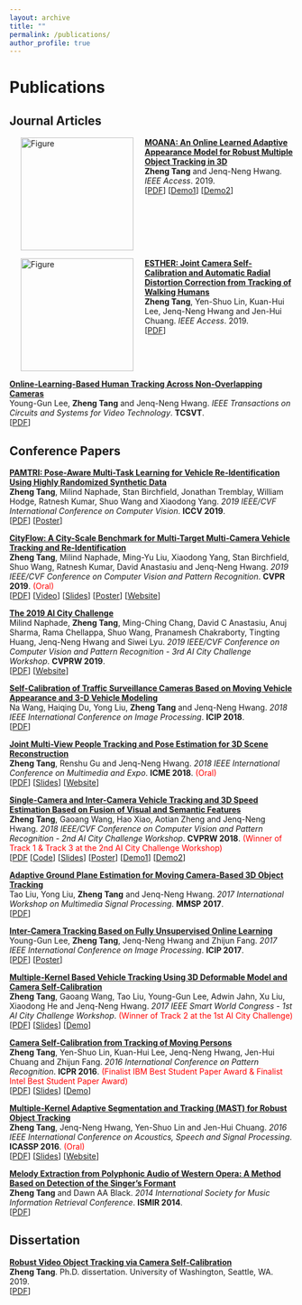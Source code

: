 ```yaml
---
layout: archive
title: ""
permalink: /publications/
author_profile: true
---
```


# <i class="fa fa-fw fa-copy"></i> Publications #

## Journal Articles ##

<p>
<img src="https://zhengthomastang.github.io/images/MOANA_figure.jpg?raw=true" alt="Figure" style="width: 200px;" hspace="20" align="left"/>
<b><a href="http://zhengthomastang.github.io/publications/MOANA">MOANA: An Online Learned Adaptive Appearance Model for Robust Multiple Object Tracking in 3D</a></b><br> 
<b>Zheng Tang</b> and Jenq-Neng Hwang. <i>IEEE Access</i>. 2019.<br>
[<a href="https://ieeexplore.ieee.org/document/8660675">PDF</a>]
[<a href="https://motchallenge.net/vis/PETS09-S2L2/MOANA">Demo1</a>]
[<a href="https://motchallenge.net/vis/AVG-TownCentre/MOANA">Demo2</a>]
<br clear="left">
</p>

<p>
<img src="https://zhengthomastang.github.io/images/ESTHER_figure.png?raw=true" alt="Figure" style="width: 200px;" hspace="20" align="left"/>
<b><a href="http://zhengthomastang.github.io/publications/ESTHER">ESTHER: Joint Camera Self-Calibration and Automatic Radial Distortion Correction from Tracking of Walking Humans</a></b><br> 
<b>Zheng Tang</b>, Yen-Shuo Lin, Kuan-Hui Lee, Jenq-Neng Hwang and Jen-Hui Chuang. <i>IEEE Access</i>. 2019.<br>
[<a href="https://ieeexplore.ieee.org/document/8605504">PDF</a>]
<br clear="left">
</p>

<b>[Online-Learning-Based Human Tracking Across Non-Overlapping Cameras](http://zhengthomastang.github.io/publications/OnlineLearnICT)</b><br> 
Young-Gun Lee, <b>Zheng Tang</b> and Jenq-Neng Hwang. 
<i>IEEE Transactions on Circuits and Systems for Video Technology</i>. <b>TCSVT</b>.<br>
[[PDF](http://ieeexplore.ieee.org/document/7932896)]

## Conference Papers ##

<b>[PAMTRI: Pose-Aware Multi-Task Learning for Vehicle Re-Identification Using Highly Randomized Synthetic Data](http://zhengthomastang.github.io/publications/PAMTRI)</b><br> 
<b>Zheng Tang</b>, Milind Naphade, Stan Birchfield, Jonathan Tremblay, William Hodge, Ratnesh Kumar, Shuo Wang and Xiaodong Yang. 
<i>2019 IEEE/CVF International Conference on Computer Vision</i>. <b>ICCV 2019</b>.<br>
[[PDF](http://openaccess.thecvf.com/content_ICCV_2019/html/Tang_PAMTRI_Pose-Aware_Multi-Task_Learning_for_Vehicle_Re-Identification_Using_Highly_Randomized_ICCV_2019_paper.html)]
[[Poster](http://zhengthomastang.github.io/files/PAMTRI_poster.png)]

<b>[CityFlow: A City-Scale Benchmark for Multi-Target Multi-Camera Vehicle Tracking and Re-Identification](http://zhengthomastang.github.io/publications/CityFlow)</b><br> 
<b>Zheng Tang</b>, Milind Naphade, Ming-Yu Liu, Xiaodong Yang, Stan Birchfield, Shuo Wang, Ratnesh Kumar, David Anastasiu and Jenq-Neng Hwang. 
<i>2019 IEEE/CVF Conference on Computer Vision and Pattern Recognition</i>. <b>CVPR 2019</b>. 
<span style="color:red">(Oral)</span><br>
[[PDF](https://arxiv.org/abs/1903.09254)]
[[Video](https://youtu.be/fzJe8M2y1s0)]
[[Slides](http://zhengthomastang.github.io/files/CityFlow_slides.pdf)]
[[Poster](http://zhengthomastang.github.io/files/CityFlow_poster.pdf)]
[[Website](https://www.aicitychallenge.org/2020-challenge/)]

<b>[The 2019 AI City Challenge](http://zhengthomastang.github.io/publications/AIC19)</b><br> 
Milind Naphade, <b>Zheng Tang</b>, Ming-Ching Chang, David C Anastasiu, Anuj Sharma, Rama Chellappa, Shuo Wang, Pranamesh Chakraborty, Tingting Huang, Jenq-Neng Hwang and Siwei Lyu. 
<i>2019 IEEE/CVF Conference on Computer Vision and Pattern Recognition - 3rd AI City Challenge Workshop</i>. <b>CVPRW 2019</b>.<br>
[[PDF](http://openaccess.thecvf.com/content_CVPRW_2019/html/AI_City/Naphade_The_2019_AI_City_Challenge_CVPRW_2019_paper.html)]
[[Website](https://www.aicitychallenge.org/2020-challenge/)]

<b>[Self-Calibration of Traffic Surveillance Cameras Based on Moving Vehicle Appearance and 3-D Vehicle Modeling](http://zhengthomastang.github.io/publications/SelfCalVeh)</b><br> 
Na Wang, Haiqing Du, Yong Liu, <b>Zheng Tang</b> and Jenq-Neng Hwang. 
<i>2018 IEEE International Conference on Image Processing</i>. <b>ICIP 2018</b>.<br>
[[PDF](https://ieeexplore.ieee.org/document/8451478)]

<b>[Joint Multi-View People Tracking and Pose Estimation for 3D Scene Reconstruction](http://zhengthomastang.github.io/publications/JointTrackHPE)</b><br> 
<b>Zheng Tang</b>, Renshu Gu and Jenq-Neng Hwang. 
<i>2018 IEEE International Conference on Multimedia and Expo</i>. <b>ICME 2018</b>.
<span style="color:red">(Oral)</span><br> 
[[PDF](https://ieeexplore.ieee.org/document/8486576)]
[[Slides](http://zhengthomastang.github.io/files/JointTrackHPE_slides.pdf)]
[[Website](http://allison.ee.washington.edu/thomas/mvsr/)]

<b>[Single-Camera and Inter-Camera Vehicle Tracking and 3D Speed Estimation Based on Fusion of Visual and Semantic Features](http://zhengthomastang.github.io/publications/AIC18ICT)</b><br> 
<b>Zheng Tang</b>, Gaoang Wang, Hao Xiao, Aotian Zheng and Jenq-Neng Hwang. 
<i>2018 IEEE/CVF Conference on Computer Vision and Pattern Recognition - 2nd AI City Challenge Workshop</i>. <b>CVPRW 2018</b>.
<span style="color:red">(Winner of Track 1 & Track 3 at the 2nd AI City Challenge Workshop)</span><br>
[[PDF](http://openaccess.thecvf.com/content_cvpr_2018_workshops/w3/html/Tang_Single-Camera_and_Inter-Camera_CVPR_2018_paper.html)
[[Code](https://github.com/zhengthomastang/2018AICity_TeamUW)]
[[Slides](http://zhengthomastang.github.io/files/AIC18ICT_slides.pdf)]
[[Poster](http://zhengthomastang.github.io/files/AIC18ICT_poster.pdf)]
[[Demo1](https://youtu.be/_i4numqiv7Y)]
[[Demo2](https://youtu.be/Jlvh_KxHl40)]

<b>[Adaptive Ground Plane Estimation for Moving Camera-Based 3D Object Tracking](http://zhengthomastang.github.io/publications/AdaGPE)</b><br> 
Tao Liu, Yong Liu, <b>Zheng Tang</b> and Jenq-Neng Hwang. 
<i>2017 International Workshop on Multimedia Signal Processing</i>. <b>MMSP 2017</b>.<br>
[[PDF](https://ieeexplore.ieee.org/document/8122256)]

<b>[Inter-Camera Tracking Based on Fully Unsupervised Online Learning](http://zhengthomastang.github.io/publications/UnsupervisedICT)</b><br> 
Young-Gun Lee, <b>Zheng Tang</b>, Jenq-Neng Hwang and Zhijun Fang. 
<i>2017 IEEE International Conference on Image Processing</i>. <b>ICIP 2017</b>.<br>
[[PDF](https://ieeexplore.ieee.org/document/8296754)]
[[Poster](http://zhengthomastang.github.io/files/UnsupervisedICT_poster.pdf)]

<b>[Multiple-Kernel Based Vehicle Tracking Using 3D Deformable Model and Camera Self-Calibration](http://zhengthomastang.github.io/publications/AIC17MultiKernelTrack)</b><br> 
<b>Zheng Tang</b>, Gaoang Wang, Tao Liu, Young-Gun Lee, Adwin Jahn, Xu Liu, Xiaodong He and Jenq-Neng Hwang. 
<i>2017 IEEE Smart World Congress - 1st AI City Challenge Workshop</i>. 
<span style="color:red">(Winner of Track 2 at the 1st AI City Challenge)</span><br>
[[PDF](https://arxiv.org/abs/1708.06831)]
[[Slides](http://zhengthomastang.github.io/files/AIC17MultiKernelTrack_slides.pdf)]
[[Demo](https://youtu.be/QA0Iek4tR0k)]

<b>[Camera Self-Calibration from Tracking of Moving Persons](http://zhengthomastang.github.io/publications/SelfCalHum)</b><br>
<b>Zheng Tang</b>, Yen-Shuo Lin, Kuan-Hui Lee, Jenq-Neng Hwang, Jen-Hui Chuang and Zhijun Fang. 
<i>2016 International Conference on Pattern Recognition</i>. <b>ICPR 2016</b>.
<span style="color:red">(Finalist IBM Best Student Paper Award & Finalist Intel Best Student Paper Award)</span><br>
[[PDF](https://ieeexplore.ieee.org/document/7899644)]
[[Slides](http://zhengthomastang.github.io/files/SelfCalHum_slides.pdf)]
[[Demo](https://youtu.be/Lqe8AgCxiRg)]

<b>[Multiple-Kernel Adaptive Segmentation and Tracking (MAST) for Robust Object Tracking](http://zhengthomastang.github.io/publications/MAST)</b><br> 
<b>Zheng Tang</b>, Jenq-Neng Hwang, Yen-Shuo Lin and Jen-Hui Chuang. 
<i>2016 IEEE International Conference on Acoustics, Speech and Signal Processing</i>. <b>ICASSP 2016</b>.
<span style="color:red">(Oral)</span><br>
[[PDF](http://ieeexplore.ieee.org/document/7471849)]
[[Slides](http://zhengthomastang.github.io/files/MAST_slides.pdf)]
[[Website](http://allison.ee.washington.edu/thomas/mast/)]

<b>[Melody Extraction from Polyphonic Audio of Western Opera: A Method Based on Detection of the Singer’s Formant](http://zhengthomastang.github.io/publications/MelodyExtractSingerFormant)</b><br> 
<b>Zheng Tang</b> and Dawn AA Black. 
<i>2014 International Society for Music Information Retrieval Conference</i>. <b>ISMIR 2014</b>.<br>
[[PDF](http://www.terasoft.com.tw/conf/ismir2014/proceedings/T029_329_Paper.pdf)]

## Dissertation ##

<b>[Robust Video Object Tracking via Camera Self-Calibration](http://zhengthomastang.github.io/publications/Dissertation)</b><br> 
<b>Zheng Tang</b>. 
Ph.D. dissertation. University of Washington, Seattle, WA. 2019.<br>
[[PDF](http://hdl.handle.net/1773/43951)]
